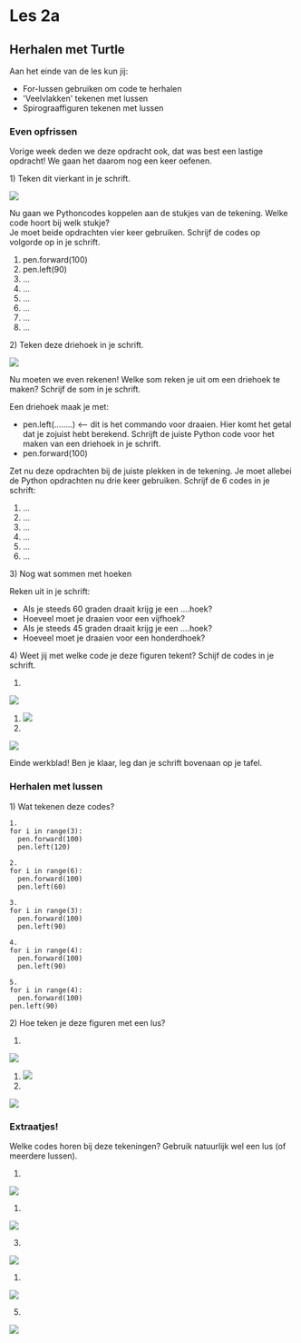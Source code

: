 # Les 2a

## Herhalen met Turtle

Aan het einde van de les kun jij:

* For-lussen gebruiken om code te herhalen
* 'Veelvlakken' tekenen met lussen
* Spirograaffiguren tekenen met lussen

### Even opfrissen

Vorige week deden we deze opdracht ook, dat was best een lastige opdracht! We gaan het daarom nog een keer oefenen.

1\) Teken dit vierkant in je schrift.

![](../../.gitbook/assets/image-20190322135329083%20%283%29%20%283%29%20%283%29%20%283%29%20%283%29%20%283%29%20%282%29.png)

Nu gaan we Pythoncodes koppelen aan de stukjes van de tekening. Welke code hoort bij welk stukje?  
Je moet beide opdrachten vier keer gebruiken. Schrijf de codes op volgorde op in je schrift.

1. pen.forward\(100\)
2. pen.left\(90\)
3. ...
4. ...
5. ...
6. ...
7. ...
8. ...

​​2\) Teken deze driehoek in je schrift.

![](../../.gitbook/assets/image-20190322135525607%20%283%29%20%283%29%20%283%29%20%283%29%20%283%29%20%283%29.png)

Nu moeten we even rekenen! Welke som reken je uit om een driehoek te maken? Schrijf de som in je schrift.

Een driehoek maak je met:

* pen.left\(……..\) &lt;— dit is het commando voor draaien. Hier komt het getal dat je zojuist hebt berekend. Schrijft de juiste Python code voor het maken van een driehoek in je schrift.
* pen.forward\(100\)

Zet nu deze opdrachten bij de juiste plekken in de tekening. Je moet allebei de Python opdrachten nu drie keer gebruiken. Schrijf de 6 codes in je schrift:

1. ...
2. ...
3. ...
4. ...
5. ...
6. ...

3\) Nog wat sommen met hoeken

Reken uit in je schrift:

* Als je steeds 60 graden draait krijg je een ….hoek?
* Hoeveel moet je draaien voor een vijfhoek?
* Als je steeds 45 graden draait krijg je een ….hoek?
* Hoeveel moet je draaien voor een honderdhoek?

4\) Weet jij met welke code je deze figuren tekent? Schijf de codes in je schrift.

1.

![](../../.gitbook/assets/image%20%281%29.png)

1. ![](../../.gitbook/assets/image.png)
2. 
![](../../.gitbook/assets/image%20%282%29.png)

Einde werkblad! Ben je klaar, leg dan je schrift bovenaan op je tafel.​​

### Herhalen met lussen

1\) Wat tekenen deze codes?

```text
1.
for i in range(3):
  pen.forward(100)
  pen.left(120)
```

```text
2.
for i in range(6):
  pen.forward(100)
  pen.left(60)
```

```text
3.
for i in range(3):
  pen.forward(100)
  pen.left(90)
```

```text
4.
for i in range(4):
  pen.forward(100)
  pen.left(90)
```

```text
5.
for i in range(4):
  pen.forward(100)
pen.left(90)
```

2\) Hoe teken je deze figuren met een lus?

1.

![](../../.gitbook/assets/image-20190322150806389%20%282%29%20%282%29%20%282%29%20%282%29%20%282%29%20%282%29.png)

1. ![](../../.gitbook/assets/image-20190322150743162.png)
2. 
![](../../.gitbook/assets/image-20190322151013930%20%283%29%20%283%29%20%283%29%20%282%29.png)

### Extraatjes!

Welke codes horen bij deze tekeningen? Gebruik natuurlijk wel een lus \(of meerdere lussen\).

1.

![](../../.gitbook/assets/image-20190322150946880%20%283%29%20%283%29%20%283%29%20%283%29%20%283%29%20%283%29%20%283%29.png)

1. 
![](../../.gitbook/assets/image-20190322151224232%20%281%29.png)

3.

![](../../.gitbook/assets/image-20190318125810948%20%285%29%20%285%29%20%282%29%20%285%29.png)

1. 
![](../../.gitbook/assets/image-20190318130606702%20%283%29%20%283%29%20%283%29%20%283%29%20%283%29%20%283%29%20%282%29.png)

5.

![](../../.gitbook/assets/image-20190322151500039%20%281%29%20%281%29%20%281%29%20%281%29%20%281%29%20%281%29.png)


